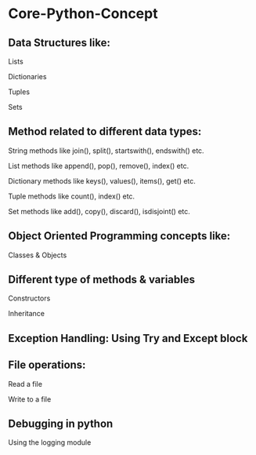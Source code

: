 # Core-Python-Concept

## Data Structures like:

Lists

Dictionaries

Tuples

Sets

## Method related to different data types:

String methods like join(), split(), startswith(), endswith() etc.

List methods like append(), pop(), remove(), index() etc.

Dictionary methods like keys(), values(), items(), get() etc.

Tuple methods like count(), index() etc.

Set methods like add(), copy(), discard(), isdisjoint() etc.

## Object Oriented Programming concepts like:

Classes & Objects

## Different type of methods & variables

Constructors

Inheritance

## Exception Handling: Using Try and Except block

## File operations:

Read a file

Write to a file

## Debugging in python

Using the logging module
